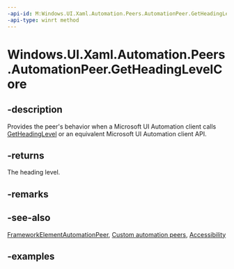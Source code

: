 ```yaml
---
-api-id: M:Windows.UI.Xaml.Automation.Peers.AutomationPeer.GetHeadingLevelCore
-api-type: winrt method
---
```


<!-- Method syntax.
virtual protected AutomationHeadingLevel AutomationPeer.GetHeadingLevelCore()
-->

# Windows.UI.Xaml.Automation.Peers.AutomationPeer.GetHeadingLevelCore

## -description
Provides the peer's behavior when a Microsoft UI Automation client calls [GetHeadingLevel](automationpeer_getheadinglevel_1176568834.md) or an equivalent Microsoft UI Automation client API.



## -returns
The heading level.

## -remarks

## -see-also
[FrameworkElementAutomationPeer](frameworkelementautomationpeer.md), [Custom automation peers](/windows/uwp/accessibility/custom-automation-peers), [Accessibility](/windows/uwp/design/accessibility/accessibility)
## -examples

